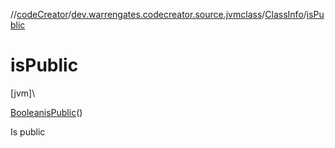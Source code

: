 //[codeCreator](../../../index.md)/[dev.warrengates.codecreator.source.jvmclass](../index.md)/[ClassInfo](index.md)/[isPublic](is-public.md)

# isPublic

[jvm]\

[Boolean](https://docs.oracle.com/javase/8/docs/api/java/lang/Boolean.html)[isPublic](is-public.md)()

Is public

